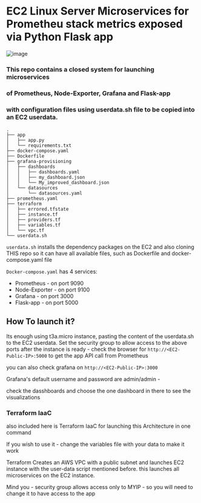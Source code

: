 
# EC2 Linux Server Microservices for Prometheu stack metrics exposed via Python Flask app 

![image](https://github.com/liormilliger/prometheus-data-collector/assets/64707466/246e3c2d-9a42-4e8b-bddb-28de08d000ec)

### This repo contains a closed system for launching microservices

### of Prometheus, Node-Exporter, Grafana and Flask-app

### with configuration files using userdata.sh file to be copied into an EC2 userdata.


```
.
├── app
│   ├── app.py
│   └── requirements.txt
├── docker-compose.yaml
├── Dockerfile
├── grafana-provisioning
│   ├── dashboards
│   │   ├── dashboards.yaml
│   │   ├── my_dashboard.json
│   │   └── My_improved_dashboard.json
│   └── datasources
│       └── datasources.yaml
├── prometheus.yaml
├── terraform
│   ├── errored.tfstate
│   ├── instance.tf
│   ├── providers.tf
│   ├── variables.tf
│   └── vpc.tf
└── userdata.sh
```

```userdata.sh``` installs the dependency packages on the EC2 and also cloning THIS repo so it can have all available files, such as Dockerfile and docker-compose.yaml file

```Docker-compose.yaml``` has 4 services:

* Prometheus - on port 9090
* Node-Exporter - on port 9100
* Grafana - on port 3000
* Flask-app - on port 5000

## How To launch it?

Its enough using t3a.micro instance, pasting the content of the userdata.sh to the EC2 userdata.
Set the security group to allow access to the above ports
after the instance is ready - check the browser for ```http://<EC2-Public-IP>:5000``` to get the app API call from Prometheus

you can also check grafana on ```http://<EC2-Public-IP>:3000```

Grafana's default username and password are admin/admin -

check the dasshboards and choose the one dashboard in there to see the visualizations

### Terraform IaaC
also included here is Terraform IaaC for launching this Architecture in one command

If you wish to use it - change the variables file with your data to make it work

Terraform Creates an AWS VPC with a public subnet and launches EC2 instance with the user-data script mentioned before.
this launches all microservices on the EC2 instance.

Mind you - security group allows access only to MYIP - so you will need to change it to have access to the app



